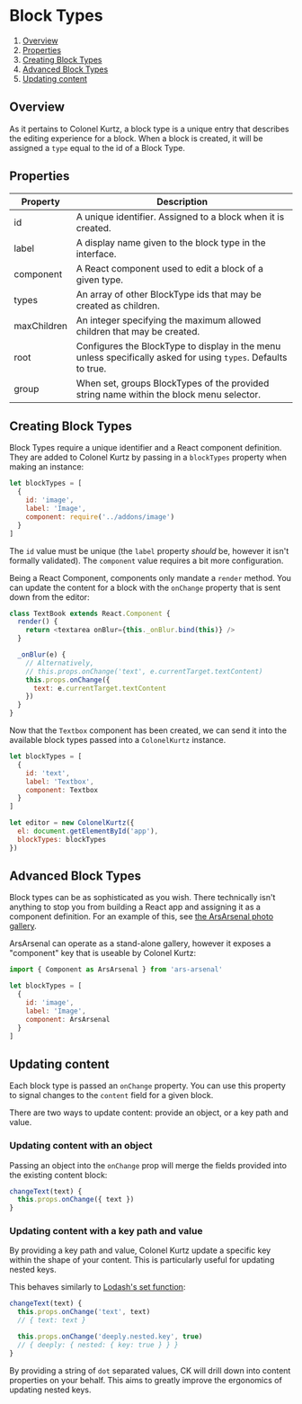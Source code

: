 # Block Types

1.  [Overview](#overview)
2.  [Properties](#properties)
3.  [Creating Block Types](#creating-block-types)
4.  [Advanced Block Types](#advanced-block-types)
5.  [Updating content](#updating-content)

## Overview

As it pertains to Colonel Kurtz, a block type is a unique entry that
describes the editing experience for a block. When a block is created,
it will be assigned a `type` equal to the id of a Block Type.

## Properties

| Property    | Description                                                                                                    |
| ----------- | -------------------------------------------------------------------------------------------------------------- |
| id          | A unique identifier. Assigned to a block when it is created.                                                   |
| label       | A display name given to the block type in the interface.                                                       |
| component   | A React component used to edit a block of a given type.                                                        |
| types       | An array of other BlockType ids that may be created as children.                                               |
| maxChildren | An integer specifying the maximum allowed children that may be created.                                        |
| root        | Configures the BlockType to display in the menu unless specifically asked for using `types`. Defaults to true. |
| group       | When set, groups BlockTypes of the provided string name within the block menu selector.                        |

## Creating Block Types

Block Types require a unique identifier and a React component
definition. They are added to Colonel Kurtz by passing in a
`blockTypes` property when making an instance:

```javascript
let blockTypes = [
  {
    id: 'image',
    label: 'Image',
    component: require('../addons/image')
  }
]
```

The `id` value must be unique (the `label` property _should_ be,
however it isn't formally validated). The `component` value requires a
bit more configuration.

Being a React Component, components only mandate a `render`
method. You can update the content for a block with the `onChange`
property that is sent down from the editor:

```javascript
class TextBook extends React.Component {
  render() {
    return <textarea onBlur={this._onBlur.bind(this)} />
  }

  _onBlur(e) {
    // Alternatively,
    // this.props.onChange('text', e.currentTarget.textContent)
    this.props.onChange({
      text: e.currentTarget.textContent
    })
  }
}
```

Now that the `Textbox` component has been created, we can send it into
the available block types passed into a `ColonelKurtz` instance.

```javascript
let blockTypes = [
  {
    id: 'text',
    label: 'Textbox',
    component: Textbox
  }
]

let editor = new ColonelKurtz({
  el: document.getElementById('app'),
  blockTypes: blockTypes
})
```

## Advanced Block Types

Block types can be as sophisticated as you wish. There technically
isn't anything to stop you from building a React app and assigning it
as a component definition. For an example of this, see [the ArsArsenal
photo gallery](https://github.com/vigetlabs/ars-arsenal).

ArsArsenal can operate as a stand-alone gallery, however it exposes a
"component" key that is useable by Colonel Kurtz:

```javascript
import { Component as ArsArsenal } from 'ars-arsenal'

let blockTypes = [
  {
    id: 'image',
    label: 'Image',
    component: ArsArsenal
  }
]
```

## Updating content

Each block type is passed an `onChange` property. You can use this property to signal changes to the `content` field for a given block.

There are two ways to update content: provide an object, or a key path and value.

### Updating content with an object

Passing an object into the `onChange` prop will merge the fields provided into the existing content block:

```javascript
changeText(text) {
  this.props.onChange({ text })
}
```

### Updating content with a key path and value

By providing a key path and value, Colonel Kurtz update a specific key within the shape of your content. This is particularly useful for updating nested keys.

This behaves similarly to [Lodash's set function](https://lodash.com/docs#set):

```javascript
changeText(text) {
  this.props.onChange('text', text)
  // { text: text }

  this.props.onChange('deeply.nested.key', true)
  // { deeply: { nested: { key: true } } }
}
```

By providing a string of `dot` separated values, CK will drill down into content properties on your behalf. This aims to greatly improve the ergonomics of updating nested keys.
